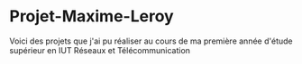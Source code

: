 # Projet-Maxime-Leroy
Voici des projets que j'ai pu réaliser au cours de ma première année d'étude supérieur en IUT Réseaux et Télécommunication
